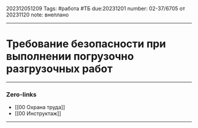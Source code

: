 202312051209
Tags: #работа #ТБ
due:20231201
number: 02-37/6705 от 20231120
note: внеплано


---
# Требование безопасности при выполнении погрузочно разгрузочных работ

---
### Zero-links

- [[00 Охрана труда]]
- [[00 Инструктаж]]

---